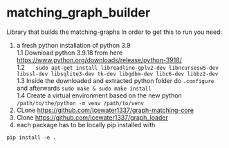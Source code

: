 # matching_graph_builder
Library that builds the matching-graphs 
In order to get this to run you need: 
1. a fresh python installation of python 3.9 \
1.1 Download python 3.9.18 from here https://www.python.org/downloads/release/python-3918/ \
1.2  ```   sudo apt-get install libreadline-gplv2-dev libncursesw5-dev libssl-dev libsqlite3-dev tk-dev libgdbm-dev libc6-dev libbz2-dev```\
1.3 Inside the downloaded and extracted python folder do  ```.configure``` and afterwards ```sudo make & sudo make install```\
1.4 Create a virtual environment based on the new python ```/path/to/the/python -m venv /path/to/venv```
3. CLone https://github.com/Icewater1337/graph-matching-core  
4. Clone https://github.com/Icewater1337/graph_loader
5.  each package has to be locally pip installed with 
```
pip install -e .
```
